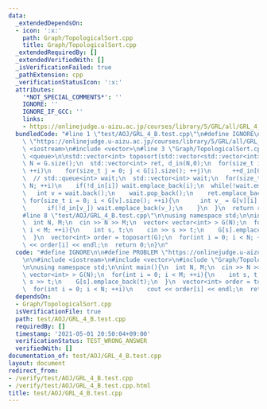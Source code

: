 ```yaml
---
data:
  _extendedDependsOn:
  - icon: ':x:'
    path: Graph/TopologicalSort.cpp
    title: Graph/TopologicalSort.cpp
  _extendedRequiredBy: []
  _extendedVerifiedWith: []
  _isVerificationFailed: true
  _pathExtension: cpp
  _verificationStatusIcon: ':x:'
  attributes:
    '*NOT_SPECIAL_COMMENTS*': ''
    IGNORE: ''
    IGNORE_IF_GCC: ''
    links:
    - https://onlinejudge.u-aizu.ac.jp/courses/library/5/GRL/all/GRL_4_B
  bundledCode: "#line 1 \"test/AOJ/GRL_4_B.test.cpp\"\n#define IGNORE\n\n#define PROBLEM\
    \ \"https://onlinejudge.u-aizu.ac.jp/courses/library/5/GRL/all/GRL_4_B\"\n\n#include\
    \ <iostream>\n#include <vector>\n#line 3 \"Graph/TopologicalSort.cpp\"\n#include\
    \ <queue>\n\nstd::vector<int> toposort(std::vector<std::vector<int>> &G){\n  size_t\
    \ N = G.size();\n  std::vector<int> ret, d_in(N,0);\n  for(size_t i = 0; i < N;\
    \ ++i)\n    for(size_t j = 0; j < G[i].size(); ++j)\n      ++d_in[G[i][j]];\n\
    \  // std::queue<int> wait;\n  std::vector<int> wait;\n  for(size_t i = 0; i <\
    \ N; ++i)\n    if(!d_in[i]) wait.emplace_back(i);\n  while(!wait.empty()){\n \
    \   int v = wait.back();\n    wait.pop_back();\n    ret.emplace_back(v);\n   \
    \ for(size_t i = 0; i < G[v].size(); ++i){\n      int v_ = G[v][i];\n      --d_in[v_];\n\
    \      if(!d_in[v_]) wait.emplace_back(v_);\n    }\n  }\n  return ret;\n}\n\n\
    #line 8 \"test/AOJ/GRL_4_B.test.cpp\"\n\nusing namespace std;\n\nint main(){\n\
    \  int N, M;\n  cin >> N >> M;\n  vector< vector<int> > G(N);\n  for(int i = 0;\
    \ i < M; ++i){\n    int s, t;\n    cin >> s >> t;\n    G[s].emplace_back(t);\n\
    \  }\n  vector<int> order = toposort(G);\n  for(int i = 0; i < N; ++i)\n    cout\
    \ << order[i] << endl;\n  return 0;\n}\n"
  code: "#define IGNORE\n\n#define PROBLEM \"https://onlinejudge.u-aizu.ac.jp/courses/library/5/GRL/all/GRL_4_B\"\
    \n\n#include <iostream>\n#include <vector>\n#include \"Graph/TopologicalSort.cpp\"\
    \n\nusing namespace std;\n\nint main(){\n  int N, M;\n  cin >> N >> M;\n  vector<\
    \ vector<int> > G(N);\n  for(int i = 0; i < M; ++i){\n    int s, t;\n    cin >>\
    \ s >> t;\n    G[s].emplace_back(t);\n  }\n  vector<int> order = toposort(G);\n\
    \  for(int i = 0; i < N; ++i)\n    cout << order[i] << endl;\n  return 0;\n}\n"
  dependsOn:
  - Graph/TopologicalSort.cpp
  isVerificationFile: true
  path: test/AOJ/GRL_4_B.test.cpp
  requiredBy: []
  timestamp: '2021-05-01 20:50:04+09:00'
  verificationStatus: TEST_WRONG_ANSWER
  verifiedWith: []
documentation_of: test/AOJ/GRL_4_B.test.cpp
layout: document
redirect_from:
- /verify/test/AOJ/GRL_4_B.test.cpp
- /verify/test/AOJ/GRL_4_B.test.cpp.html
title: test/AOJ/GRL_4_B.test.cpp
---
```

